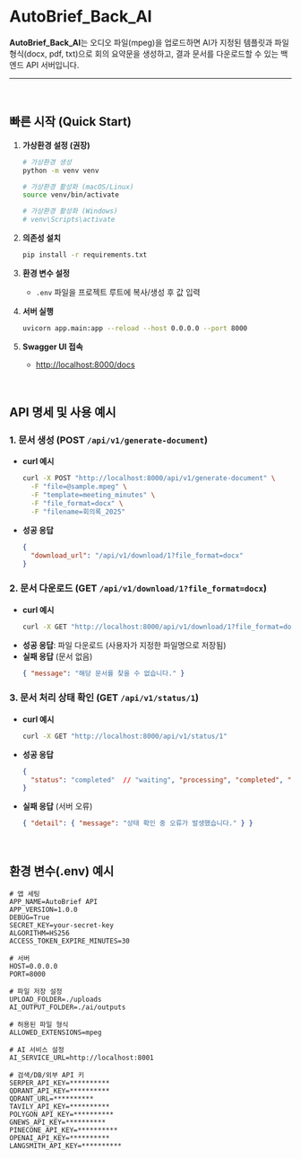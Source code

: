# AutoBrief_Back_AI

**AutoBrief_Back_AI**는 오디오 파일(mpeg)을 업로드하면 AI가 지정된 템플릿과 파일 형식(docx, pdf, txt)으로 회의 요약문을 생성하고, 결과 문서를 다운로드할 수 있는 백엔드 API 서버입니다.

---

<br>

## 빠른 시작 (Quick Start)

1. **가상환경 설정 (권장)**
    ```bash
    # 가상환경 생성
    python -m venv venv
    
    # 가상환경 활성화 (macOS/Linux)
    source venv/bin/activate
    
    # 가상환경 활성화 (Windows)
    # venv\Scripts\activate
    ```

2. **의존성 설치**
    ```bash
    pip install -r requirements.txt
    ```
2. **환경 변수 설정**
    - `.env` 파일을 프로젝트 루트에 복사/생성 후 값 입력
3. **서버 실행**
    ```bash
    uvicorn app.main:app --reload --host 0.0.0.0 --port 8000
    ```
4. **Swagger UI 접속**
    - [http://localhost:8000/docs](http://localhost:8000/docs)
  
<br>

## API 명세 및 사용 예시

### 1. 문서 생성 (POST `/api/v1/generate-document`)

- **curl 예시**
    ```bash
    curl -X POST "http://localhost:8000/api/v1/generate-document" \
      -F "file=@sample.mpeg" \
      -F "template=meeting_minutes" \
      -F "file_format=docx" \
      -F "filename=회의록_2025"
    ```
- **성공 응답**
    ```json
    {
      "download_url": "/api/v1/download/1?file_format=docx"
    }
    ```

### 2. 문서 다운로드 (GET `/api/v1/download/1?file_format=docx`)

- **curl 예시**
    ```bash
    curl -X GET "http://localhost:8000/api/v1/download/1?file_format=docx" -OJ
    ```
- **성공 응답**: 파일 다운로드 (사용자가 지정한 파일명으로 저장됨)
- **실패 응답** (문서 없음)
    ```json
    { "message": "해당 문서를 찾을 수 없습니다." }
    ```

### 3. 문서 처리 상태 확인 (GET `/api/v1/status/1`)

- **curl 예시**
    ```bash
    curl -X GET "http://localhost:8000/api/v1/status/1"
    ```
- **성공 응답**
    ```json
    {
      "status": "completed"  // "waiting", "processing", "completed", "failed" 중 하나
    }
    ```
- **실패 응답** (서버 오류)
    ```json
    { "detail": { "message": "상태 확인 중 오류가 발생했습니다." } }
    ```

<br>

## 환경 변수(.env) 예시

```env
# 앱 세팅
APP_NAME=AutoBrief API
APP_VERSION=1.0.0
DEBUG=True
SECRET_KEY=your-secret-key
ALGORITHM=HS256
ACCESS_TOKEN_EXPIRE_MINUTES=30

# 서버
HOST=0.0.0.0
PORT=8000

# 파일 저장 설정
UPLOAD_FOLDER=./uploads
AI_OUTPUT_FOLDER=./ai/outputs

# 허용된 파일 형식
ALLOWED_EXTENSIONS=mpeg

# AI 서비스 설정
AI_SERVICE_URL=http://localhost:8001

# 검색/DB/외부 API 키
SERPER_API_KEY=**********
QDRANT_API_KEY=**********
QDRANT_URL=**********
TAVILY_API_KEY=**********
POLYGON_API_KEY=**********
GNEWS_API_KEY=**********
PINECONE_API_KEY=**********
OPENAI_API_KEY=**********
LANGSMITH_API_KEY=**********
